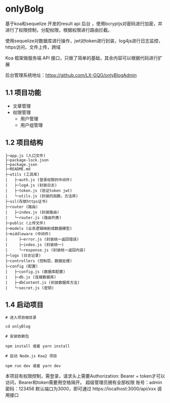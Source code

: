# onlyBolg
基于koa和sequelize 开发的result api 后台 ，使用bcryptjs对密码进行加密，并进行了权限控制，分配权限，根据权限进行路由拦截。

使用sequelize对数据库进行操作，jwt对token进行封装，log4js进行日志监控，https访问，文件上传，跨域

Koa 框架做服务端 API 接口，只做了简单的基础，其余内容可以根据代码进行扩展

后台管理系统地址：https://github.com/LX-GQG/onlyBlogAdmin

## 1.1 项目功能
- 文章管理
- 权限管理
    - 用户管理
    - 用户组管理

## 1.2 项目结构
```
├─app.js (入口文件)
├─package-lock.json
├─package.json
├─README.md
├─utils (工具库)
|   ├─auth.js (登录权限的中间件)
|   ├─log4.js (封装日志)
|   ├─token.js (验证token jwt)
|   └─utils.js (封装的函数，方法库)
├─ssl(存放https证书)
├─router (路由)
|   ├─index.js (封装路由) 
|   └─router.js (路由列表)
├─public (上传文件)
├─models (业务逻辑映射成数据模型)
├─middleware (中间件)
|     ├─error.js (封装统一返回错误)
|     ├─index.js (封装统一)
|     └─response.js (封装统一返回内容)
├─logs (日志记录)
├─controllers (控制层，数据处理)
├─config (配置)
|   ├─config.js (数据库配置)
|   ├─db.js (连接数据库)
|   ├─dbContent.js (封装数据库方法)
|   └─secret.js (密钥)
```

## 1.4 启动项目
```
# 进入项目根目录

cd onlyBlog

# 安装依赖包

npm install 或者 yarn install

# 启动 Node.js Koa2 项目

npm run dev 或者 yarn dev
```
本项目有权限控制，需登录，请求头上需要Authorization: Bearer + token才可以访问，Bearer和token需要用空格隔开。
超级管理员拥有全部权限 
账号：admin
密码：123456
默认端口为3000，即可通过 https://localhost:3000/api/xxx 调用接口


